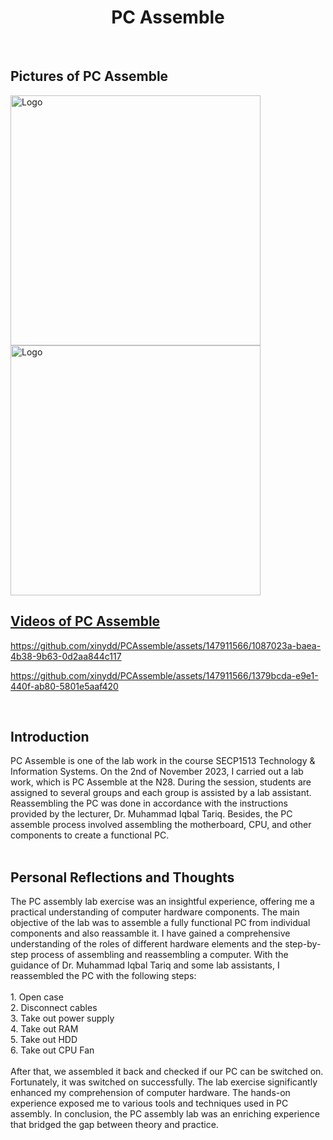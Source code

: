 
<a name="lab"></a>

<!--title-->
<h1 align = "center">PC Assemble</h1>

<!-- PROJECT LOGO -->
<br />
<h2> Pictures of PC Assemble</h2>
  <a href="image of pcpic1">
     <img src="https://github.com/xinydd/PCAssemble/assets/147911566/cb792be8-cfa7-4869-8f59-77971a10853a"alt="Logo" width="400" height="400">
    <img src="https://github.com/xinydd/PCAssemble/assets/147911566/a87c3a64-4269-4e10-8e7b-8701278f8d8d"alt="Logo" width="400" height="400">
<h2>Videos of PC Assemble</h2>
    
https://github.com/xinydd/PCAssemble/assets/147911566/1087023a-baea-4b38-9b63-0d2aa844c117

https://github.com/xinydd/PCAssemble/assets/147911566/1379bcda-e9e1-440f-ab80-5801e5aaf420

  </a>
  <br />
  <h2>Introduction</h2>
PC Assemble is one of the lab work in the course SECP1513 Technology & Information Systems. On the 2nd of November 2023, I carried out a lab work, which is PC Assemble at the N28. During the session, students are assigned to several groups and each group is assisted by a lab assistant. Reassembling the PC was done in accordance with the instructions provided by the lecturer, Dr. Muhammad Iqbal Tariq. Besides, the PC assemble process involved assembling the motherboard, CPU, and other components to create a functional PC. 
    <br />
    <br />
  <h2>Personal Reflections and Thoughts</h2>
The PC assembly lab exercise was an insightful experience, offering me a practical understanding of computer hardware components. The main objective of the lab was to assemble a fully functional PC from individual components and also reassamble it. I have gained a comprehensive understanding of the roles of different hardware elements and the step-by-step process of assembling and reassembling a computer. With the guidance of Dr. Muhammad Iqbal Tariq and some lab assistants, I reassembled the PC with the following steps:</br></br>
1. Open case</br>
2. Disconnect cables</br>
3. Take out power supply</br>
4. Take out RAM</br>
5. Take out HDD</br>
6. Take out CPU Fan</br></br>
After that, we assembled it back and checked if our PC can be switched on. Fortunately, it was switched on successfully. The lab exercise significantly enhanced my comprehension of computer hardware. The hands-on experience exposed me to various tools and techniques used in PC assembly. In conclusion, the PC assembly lab was an enriching experience that bridged the gap between theory and practice. 


